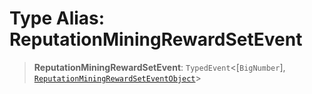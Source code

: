 # Type Alias: ReputationMiningRewardSetEvent

> **ReputationMiningRewardSetEvent**: `TypedEvent`\<\[`BigNumber`\], [`ReputationMiningRewardSetEventObject`](../interfaces/ReputationMiningRewardSetEventObject.md)\>
